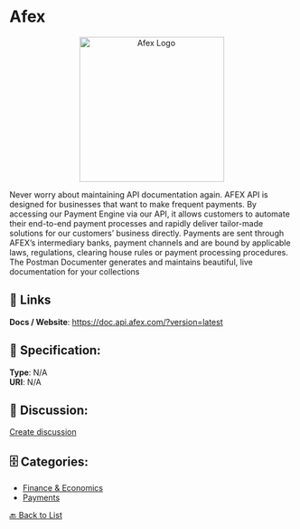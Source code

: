 # Afex
<p align="center">
    <img width="256" src="https://raw.githubusercontent.com/apis-list/apis-list/main/apis/afex/logo_256x256.png" alt="Afex Logo"/>
</p>

Never worry about maintaining API documentation again. AFEX API is designed for businesses that want to make frequent payments.  By accessing our Payment Engine via our API, it allows customers to automate their end-to-end payment processes and rapidly deliver tailor-made solutions for our customers’ business directly. Payments are sent through AFEX’s intermediary banks, payment channels and are bound by applicable laws, regulations, clearing house rules or payment processing procedures.  The Postman Documenter generates and maintains beautiful, live documentation for your collections

##  🔗 Links
**Docs / Website**: https://doc.api.afex.com/?version=latest

## 🧬 Specification:
**Type**: N/A  
**URI**: N/A

## 💬 Discussion:
[Create discussion](https://github.com/apis-list/apis-list/discussions/new)

## 🗄️ Categories:
- [Finance & Economics](https://github.com/apis-list/apis-list#finance--economics)
- [Payments](https://github.com/apis-list/apis-list#payments)




[🔙 Back to List](https://github.com/apis-list/apis-list)
